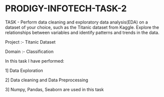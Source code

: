 # PRODIGY-INFOTECH-TASK-2

TASK - Perform data cleaning and exploratory data analysis(EDA) on a dataset of your choice, such as the Titanic dataset from Kaggle. Explore the relationships between variables and identify patterns and trends in the data.

Project :- Titanic Dataset

Domain :- Classification

In this task I have performed:

1] Data Exploration

2] Data cleaning and Data Preprocessing

3] Numpy, Pandas, Seaborn are used in this task

